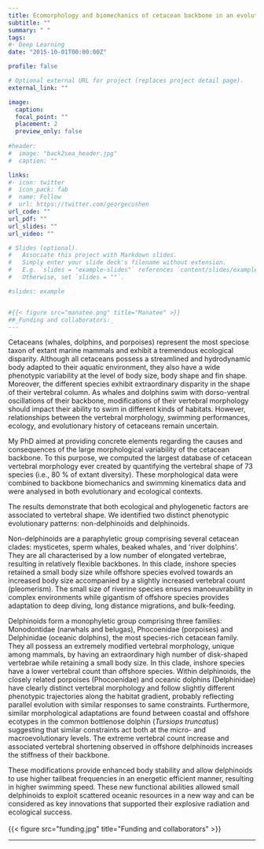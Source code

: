 ```yaml
---
title: Ecomorphology and biomechanics of cetacean backbone in an evolutionary context
subtitle: ""
summary: " "
tags:
#- Deep Learning
date: "2015-10-01T00:00:00Z"

profile: false

# Optional external URL for project (replaces project detail page).
external_link: ""

image:
  caption: 
  focal_point: ""
  placement: 2
  preview_only: false
  
#header:
#  image: "back2sea_header.jpg"
#  caption: ""

links:
#- icon: twitter
#  icon_pack: fab
#  name: Follow
#  url: https://twitter.com/georgecushen
url_code: ""
url_pdf: ""
url_slides: ""
url_video: ""

# Slides (optional).
#   Associate this project with Markdown slides.
#   Simply enter your slide deck's filename without extension.
#   E.g. `slides = "example-slides"` references `content/slides/example-slides.md`.
#   Otherwise, set `slides = ""`.

#slides: example


#{{< figure src="manatee.png" title="Manatee" >}}
##_Funding and collaborators:_
---
```


Cetaceans (whales, dolphins, and porpoises) represent the most speciose taxon of extant marine mammals and exhibit a tremendous ecological disparity. 
Although all cetaceans possess a streamlined and hydrodynamic body adapted to their aquatic environment, they also have a wide phenotypic variability at the level of body size, body shape and fin shape. 
Moreover, the different species exhibit extraordinary disparity in the shape of their vertebral column. 
As whales and dolphins swim with dorso-ventral oscillations of their backbone, modifications of their vertebral morphology should impact their ability to swim in different kinds of habitats. 
However, relationships between the vertebral morphology, swimming performances, ecology, and evolutionary history of cetaceans remain uncertain. 

My PhD aimed at providing concrete elements regarding the causes and consequences of the large morphological variability of the cetacean backbone. 
To this purpose, we computed the largest database of cetacean vertebral morphology ever created by quantifying the vertebral shape of 73 species (i.e., 80 % of extant diversity). 
These morphological data were combined to backbone biomechanics and swimming kinematics data and were analysed in both evolutionary and ecological contexts. 

The results demonstrate that both ecological and phylogenetic factors are associated to vertebral shape. 
We identified two distinct phenotypic evolutionary patterns: non-delphinoids and delphinoids. 

Non-delphinoids are a paraphyletic group comprising several cetacean clades: mysticetes, sperm whales, beaked whales, and 'river dolphins'. 
They are all characterised by a low number of elongated vertebrae, resulting in relatively flexible backbones. 
In this clade, inshore species retained a small body size while offshore species evolved towards an increased body size accompanied by a slightly increased vertebral count (pleomerism). 
The small size of riverine species ensures manoeuvrability in complex environments while gigantism of offshore species provides adaptation to deep diving, long distance migrations, and bulk-feeding. 

Delphinoids form a monophyletic group comprising three families: Monodontidae (narwhals and belugas), Phocoenidae (porpoises) and Delphinidae (oceanic dolphins), the most species-rich cetacean family. 
They all possess an extremely modified vertebral morphology, unique among mammals, by having an extraordinary high number of disk-shaped vertebrae while retaining a small body size. 
In this clade, inshore species have a lower vertebral count than offshore species. 
Within delphinoids, the closely related porpoises (Phocoenidae) and oceanic dolphins (Delphinidae) have clearly distinct vertebral morphology and 
follow slightly different phenotypic trajectories along the habitat gradient, probably reflecting parallel evolution with similar responses to same constraints. 
Furthermore, similar morphological adaptations are found between coastal and offshore ecotypes in the common bottlenose dolphin (_Tursiops truncatus_) suggesting that similar constraints act both at the micro- and macroevolutionary levels. 
The extreme vertebral count increase and associated vertebral shortening observed in offshore delphinoids increases the stiffness of their backbone. 

These modifications provide enhanced body stability and allow delphinoids to use higher tailbeat frequencies in an energetic efficient manner, resulting in higher swimming speed. 
These new functional abilities allowed small delphinoids to exploit scattered oceanic resources in a new way and can be considered as key innovations that supported their explosive radiation and ecological success.
<br></br>
{{< figure src="funding.jpg" title="Funding and collaborators" >}}

---


